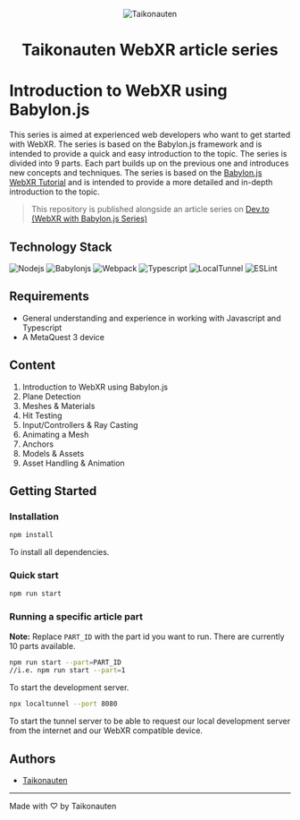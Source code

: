 <p align="center">
  <img src="https://i.imgur.com/dV1aZjJ.png" title="Taikonauten">
</p>

<h1 align="center">Taikonauten WebXR article series</h1>

# Introduction to WebXR using Babylon.js

This series is aimed at experienced web developers who want to get started with WebXR. The series is based on the Babylon.js framework and is intended to provide a quick and easy introduction to the topic. The series is divided into 9 parts. Each part builds up on the previous one and introduces new concepts and techniques. The series is based on the [Babylon.js WebXR Tutorial](https://doc.babylonjs.com/divingDeeper/webXR) and is intended to provide a more detailed and in-depth introduction to the topic.


> This repository is published alongside an article series on
[Dev.to (WebXR with Babylon.js Series)](https://dev.to/ibryan/series/26020)

## Technology Stack

![Nodejs](https://img.shields.io/badge/NodeJs-v20.9.0-green.svg) ![Babylonjs](https://img.shields.io/badge/Babylon.js-v6.31.0-orange.svg) ![Webpack](https://img.shields.io/badge/Webpack-v5.89.0-blue.svg) ![Typescript](https://img.shields.io/badge/Typescript-v5.3.2-blue.svg) ![LocalTunnel](https://img.shields.io/badge/LocalTunnel-v2.0.2-009447.svg) ![ESLint](https://img.shields.io/badge/ESLint-v8.54.0-475467.svg)

## Requirements

* General understanding and experience in working with Javascript and Typescript
* A MetaQuest 3 device


## Content

1. Introduction to WebXR using Babylon.js
2. Plane Detection
3. Meshes & Materials
4. Hit Testing
5. Input/Controllers & Ray Casting
6. Animating a Mesh
7. Anchors
8. Models & Assets
9. Asset Handling & Animation

## Getting Started

### Installation

```bash
npm install
```

To install all dependencies.

### Quick start

```bash
npm run start
```

### Running a specific article part

**Note:** Replace `PART_ID` with the part id you want to run.
There are currently 10 parts available.

```bash
npm run start --part=PART_ID
//i.e. npm run start --part=1
```

To start the development server.

```bash
npx localtunnel --port 8080
```

To start the tunnel server to be able to request our local development server from the internet and our WebXR compatible device.

## Authors

* [Taikonauten](https://taikonauten.com)

---

Made with ♡ by Taikonauten
